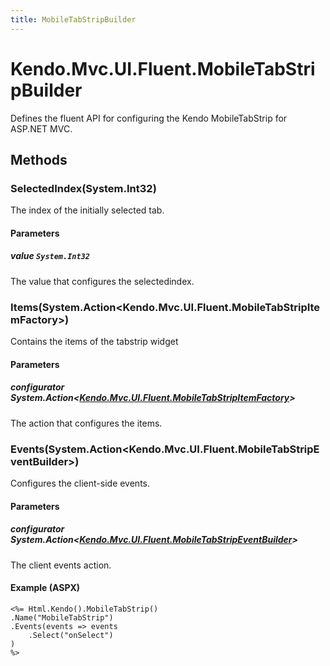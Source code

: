 ```yaml
---
title: MobileTabStripBuilder
---
```


# Kendo.Mvc.UI.Fluent.MobileTabStripBuilder
Defines the fluent API for configuring the Kendo MobileTabStrip for ASP.NET MVC.




## Methods


### SelectedIndex(System.Int32)
The index of the initially selected tab.


#### Parameters

##### value `System.Int32`
The value that configures the selectedindex.





### Items(System.Action\<Kendo.Mvc.UI.Fluent.MobileTabStripItemFactory\>)
Contains the items of the tabstrip widget


#### Parameters

##### configurator System.Action<[Kendo.Mvc.UI.Fluent.MobileTabStripItemFactory](/api/aspnet-mvc/Kendo.Mvc.UI.Fluent/MobileTabStripItemFactory)>
The action that configures the items.





### Events(System.Action\<Kendo.Mvc.UI.Fluent.MobileTabStripEventBuilder\>)
Configures the client-side events.


#### Parameters

##### configurator System.Action<[Kendo.Mvc.UI.Fluent.MobileTabStripEventBuilder](/api/aspnet-mvc/Kendo.Mvc.UI.Fluent/MobileTabStripEventBuilder)>
The client events action.




#### Example (ASPX)
    <%= Html.Kendo().MobileTabStrip()
    .Name("MobileTabStrip")
    .Events(events => events
        .Select("onSelect")
    )
    %>



